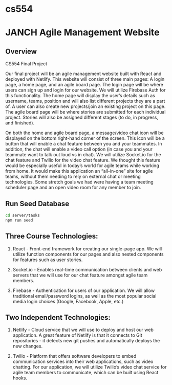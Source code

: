 # cs554

# JANCH Agile Management Website

## Overview

CS554 Final Project

Our final project will be an agile management website built with React and deployed with Netlify. This website will consist of three main pages: A login page, a home page, and an agile board page. The login page will be where users can sign up and login for our website. We will utilize Firebase Auth for this functionality. The home page will display the user’s details such as username, teams, position and will also list different projects they are a part of. A user can also create new projects/join an existing project on this page. The agile board page will be where stories are submitted for each individual project. Stories will also be assigned different stages (to do, in progress, and finished).

On both the home and agile board page, a message/video chat icon will be displayed on the bottom right-hand corner of the screen. This icon will be a button that will enable a chat feature between you and your teammates. In addition, the chat will enable a video call option (in case you and your teammate want to talk out loud vs in chat). We will utilize Socket.io for the chat feature and Twilio for the video chat feature. We thought this feature would be especially useful in today’s world for agile teams while working from home. It would make this application an “all-in-one” site for agile teams, without them needing to rely on external chat or meeting technologies. Some stretch goals we had were having a team meeting scheduler page and an open video room for any member to join.

## Run Seed Database

```bash
cd server/tasks
npm run seed
```

## Three Course Technologies:

1. React - Front-end framework for creating our single-page app. We will utilize function components for our pages and also nested components for features such as user stories.

2. Socket.io - Enables real-time communication between clients and web servers that we will use for our chat feature amongst agile team members.

3. Firebase - Authentication for users of our application. We will allow traditional email/password logins, as well as the most popular social media login choices (Google, Facebook, Apple, etc.)

## Two Independent Technologies:

1. Netlify - Cloud service that we will use to deploy and host our web application. A great feature of Netlify is that it connects to Git repositories - it detects new git pushes and automatically deploys the new changes.

2. Twilio - Platform that offers software developers to embed communication services into their web applications, such as video chatting. For our application, we will utilize Twilio’s video chat service for agile team members to communicate, which can be built using React hooks.

